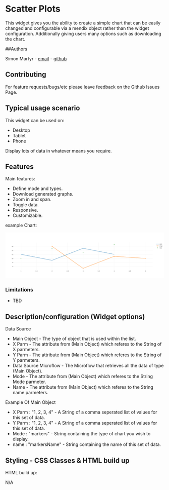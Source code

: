 # Scatter Plots

This widget gives you the ability to create a simple chart that can be easily changed and configurable via a mendix object rather than
the widget configuration. Additionally giving users many options such as downloading the chart. 

##Authors

Simon Martyr -  [email](mailto:simon.martyr@finaps.nl)   - [github](https://github.com/simonmartyr)

## Contributing

For feature requests/bugs/etc please leave feedback on the Github Issues Page.

## Typical usage scenario

This widget can be used on:
- Desktop 
- Tablet 
- Phone

Display lots of data in whatever means you require. 
 
## Features

Main features:

- Define mode and types. 
- Download generated graphs.
- Zoom in and span.
- Toggle data. 
- Responsive. 
- Customizable. 


example Chart:


<img src="readme/example.png"/>



### Limitations

 - TBD
 

## Description/configuration (Widget options)

Data Source 

- Main Object - The type of object that is used within the list.
- X Parm - The attribute from (Main Object) which referes to the String of X parmeters. 
- Y Parm - The attribute from (Main Object) which referes to the String of Y parmeters.
- Data Source Microflow - The Microflow that retrieves all the data of type (Main Object).
- Mode - The attribute from (Main Object) which referes to the String Mode parmeter.
- Name - The attribute from (Main Object) which referes to the String name parmeters.

Example Of Main Object

- X Parm : "1, 2, 3, 4" - A String of a comma seperated list of values for this set of data. 
- Y Parm : "1, 2, 3, 4" - A String of a comma seperated list of values for this set of data.
- Mode : "markers" - String containing the type of chart you wish to display.
- name : "markersName" - String containing the name of this set of data. 



## Styling - CSS Classes & HTML build up

HTML build up:

N/A